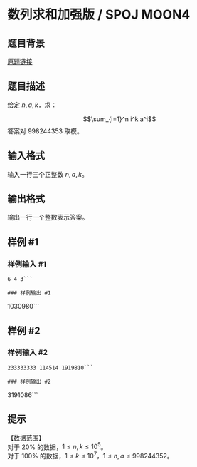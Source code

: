 # 数列求和加强版 / SPOJ MOON4

## 题目背景

[原题链接](https://www.luogu.com.cn/problem/P4948)

## 题目描述

给定 $n,a,k$，求：

$$\sum_{i=1}^n i^k a^i$$
答案对 $998244353$ 取模。

## 输入格式

输入一行三个正整数 $n,a,k$。

## 输出格式

输出一行一个整数表示答案。

## 样例 #1

### 样例输入 #1
```
6 4 3```

### 样例输出 #1

```
1030980```

## 样例 #2

### 样例输入 #2
```
233333333 114514 1919810```

### 样例输出 #2

```
3191086```

## 提示

【数据范围】    
对于 $20\%$ 的数据，$1\le n,k \le 10^5$。  
对于 $100\%$ 的数据，$1\le k \le 10^7$，$1\le n,a \le 998244352$。
